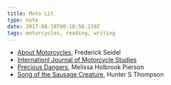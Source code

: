```yaml
---
title: Moto Lit
type: note
date: 2017-08-18T00:18:58.239Z
tags: motorcycles, reading, writing
...
```


- [About Motorcycles][0], Frederick Seidel
- [Internationl Journal of Motorcycle Studies][2]
- [Precious Dangers][3], Melissa Holbrook Pierson
- [Song of the Sausage Creature][1], Hunter S Thompson

[0]: https://harpers.org/archive/2009/11/about-motorcycles/?single=1
[1]: http://www.latexnet.org/~csmith/sausage.html
[2]: http://motorcyclestudies.org
[3]: https://harpers.org/archive/1995/05/precious-dangers/
